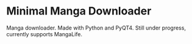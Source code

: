 # Minimal Manga Downloader

Manga downloader. Made with Python and PyQT4. Still under progress, currently supports MangaLife.
